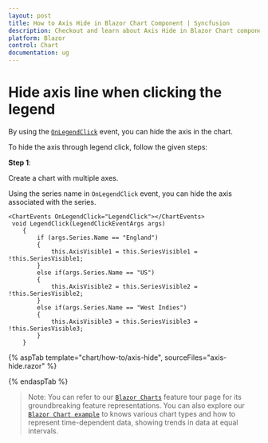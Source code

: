 ```yaml
---
layout: post
title: How to Axis Hide in Blazor Chart Component | Syncfusion
description: Checkout and learn about Axis Hide in Blazor Chart component of Syncfusion, and more details.
platform: Blazor
control: Chart
documentation: ug
---
```


<!-- markdownlint-disable MD036 -->

# Hide axis line when clicking the legend

By using the [`OnLegendClick`](https://help.syncfusion.com/cr/blazor/Syncfusion.Blazor.Charts.ChartEvents.html#Syncfusion_Blazor_Charts_ChartEvents_OnLegendClick) event, you can hide the axis in the chart.

To hide the axis through legend click, follow the given steps:

**Step 1**:

Create a chart with multiple axes.

Using the series name in `OnLegendClick` event, you can hide the axis associated with the series.

```razor
<ChartEvents OnLegendClick="LegendClick"></ChartEvents>
 void LegendClick(LegendClickEventArgs args)
    {
        if (args.Series.Name == "England")
        {
            this.AxisVisible1 = this.SeriesVisible1 = !this.SeriesVisible1;
        }
        else if(args.Series.Name == "US")
        {
            this.AxisVisible2 = this.SeriesVisible2 = !this.SeriesVisible2;
        }
        else if(args.Series.Name == "West Indies")
        {
            this.AxisVisible3 = this.SeriesVisible3 = !this.SeriesVisible3;
        }
    }

  ```

{% aspTab template="chart/how-to/axis-hide", sourceFiles="axis-hide.razor" %}

{% endaspTab %}

> Note: You can refer to our [`Blazor Charts`](https://www.syncfusion.com/blazor-components/blazor-charts) feature tour page for its groundbreaking feature representations. You can also explore our [`Blazor Chart example`](https://blazor.syncfusion.com/demos/chart/line?theme=bootstrap4) to knows various chart types and how to represent time-dependent data, showing trends in data at equal intervals.